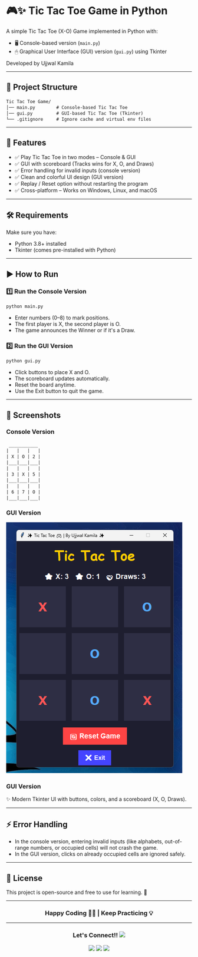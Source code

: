 # 🎮✨ Tic Tac Toe Game in Python

A simple Tic Tac Toe (X-O) Game implemented in Python with:

  - 🖥 Console-based version (`main.py`)
  - 🖱 Graphical User Interface (GUI) version (`gui.py`) using Tkinter

Developed by Ujjwal Kamila

-----

## 📂 Project Structure

```
Tic Tac Toe Game/
│── main.py        # Console-based Tic Tac Toe
│── gui.py         # GUI-based Tic Tac Toe (Tkinter)
└── .gitignore     # Ignore cache and virtual env files
```

-----

## 🚀 Features

  - ✅ Play Tic Tac Toe in two modes – Console & GUI
  - ✅ GUI with scoreboard (Tracks wins for X, O, and Draws)
  - ✅ Error handling for invalid inputs (console version)
  - ✅ Clean and colorful UI design (GUI version)
  - ✅ Replay / Reset option without restarting the program
  - ✅ Cross-platform – Works on Windows, Linux, and macOS

-----

## 🛠 Requirements

Make sure you have:

  - Python 3.8+ installed
  - Tkinter (comes pre-installed with Python)

-----

## ▶️ How to Run

### 1️⃣ Run the Console Version

```bash
python main.py
```

  - Enter numbers (0–8) to mark positions.
  - The first player is X, the second player is O.
  - The game announces the Winner or if it's a Draw.

### 2️⃣ Run the GUI Version

```bash
python gui.py
```

  - Click buttons to place X and O.
  - The scoreboard updates automatically.
  - Reset the board anytime.
  - Use the Exit button to quit the game.

-----

## 🎨 Screenshots

### Console Version

```
 ___________
|   |   |   |
| X | O | 2 |
|___|___|___|
|   |   |   |
| 3 | X | 5 |
|___|___|___|
|   |   |   |
| 6 | 7 | O |
|___|___|___|
```

### GUI Version


![GUI Screenshot](./images/tic_tac_toe.png)


### GUI Version

✨ Modern Tkinter UI with buttons, colors, and a scoreboard (X, O, Draws).

-----

## ⚡ Error Handling

  - In the console version, entering invalid inputs (like alphabets, out-of-range numbers, or occupied cells) will not crash the game.
  - In the GUI version, clicks on already occupied cells are ignored safely.

-----




## 📝 License

This project is open-source and free to use for learning. 🚀


---

<h3 align="center">
  <b>Happy Coding 👨‍💻 | Keep Practicing 💡</b>
</h3>

---

<h3 align="center">
  <b>Let's Connect!! </b>
  <img src="https://user-images.githubusercontent.com/74038190/214644145-264f4759-7633-441e-9d67-d8dda9d50d26.gif" width=95px>
</h3>

<p align="center">
  <a href="https://ujjwal-kamila.vercel.app/"><img src="https://img.shields.io/badge/Portfolio-Visit-blue?logo=Firefox&logoColor=white"></a>
  <a href="https://www.linkedin.com/in/ujjwal-kamila-8a12a4262/"><img src="https://img.shields.io/badge/LinkedIn-%230077B5.svg?logo=linkedin&logoColor=white"></a>
  <a href="https://leetcode.com/ujjwalkamila86/"><img src="https://img.shields.io/badge/LeetCode-FFA116.svg?logo=LeetCode&logoColor=black"></a>
</p>